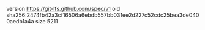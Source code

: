 version https://git-lfs.github.com/spec/v1
oid sha256:2474fb42a3cf16506a6ebdb557bb031ee2d227c52cdc25bea3de0400aedb1a4a
size 5211
